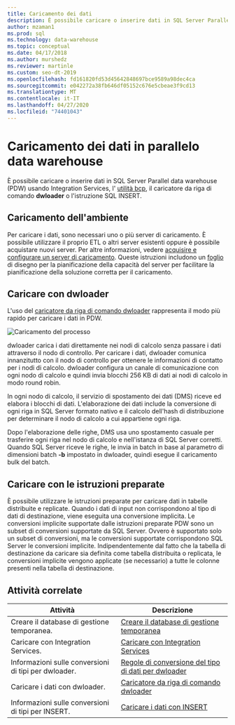 ```yaml
---
title: Caricamento dei dati
description: È possibile caricare o inserire dati in SQL Server Parallel data warehouse (PDW) usando Integration Services, l'utilità bcp, dwloader o l'istruzione SQL INSERT.
author: mzaman1
ms.prod: sql
ms.technology: data-warehouse
ms.topic: conceptual
ms.date: 04/17/2018
ms.author: murshedz
ms.reviewer: martinle
ms.custom: seo-dt-2019
ms.openlocfilehash: fd161820fd53d45642848697bce9589a98dec4ca
ms.sourcegitcommit: e042272a38fb646df05152c676e5cbeae3f9cd13
ms.translationtype: MT
ms.contentlocale: it-IT
ms.lasthandoff: 04/27/2020
ms.locfileid: "74401043"
---
```

# <a name="loading-data-into-parallel-data-warehouse"></a>Caricamento dei dati in parallelo data warehouse
È possibile caricare o inserire dati in SQL Server Parallel data warehouse (PDW) usando Integration Services, l' [utilità bcp](../tools/bcp-utility.md), il caricatore da riga di comando **dwloader** o l'istruzione SQL INSERT.  

## <a name="loading-environment"></a>Caricamento dell'ambiente  
Per caricare i dati, sono necessari uno o più server di caricamento. È possibile utilizzare il proprio ETL o altri server esistenti oppure è possibile acquistare nuovi server. Per altre informazioni, vedere [acquisire e configurare un server di caricamento](acquire-and-configure-loading-server.md). Queste istruzioni includono un [foglio](loading-server-capacity-planning-worksheet.md) di disegno per la pianificazione della capacità del server per facilitare la pianificazione della soluzione corretta per il caricamento.  
  
## <a name="load-with-dwloader"></a>Caricare con dwloader  
L'uso del [caricatore da riga di comando dwloader](dwloader.md) rappresenta il modo più rapido per caricare i dati in PDW.  
  
![Caricamento del processo](media/loading-process.png "Processo di caricamento")  
  
dwloader carica i dati direttamente nei nodi di calcolo senza passare i dati attraverso il nodo di controllo. Per caricare i dati, dwloader comunica innanzitutto con il nodo di controllo per ottenere le informazioni di contatto per i nodi di calcolo. dwloader configura un canale di comunicazione con ogni nodo di calcolo e quindi invia blocchi 256 KB di dati ai nodi di calcolo in modo round robin.  
  
In ogni nodo di calcolo, il servizio di spostamento dei dati (DMS) riceve ed elabora i blocchi di dati. L'elaborazione dei dati include la conversione di ogni riga in SQL Server formato nativo e il calcolo dell'hash di distribuzione per determinare il nodo di calcolo a cui appartiene ogni riga.  
  
Dopo l'elaborazione delle righe, DMS usa uno spostamento casuale per trasferire ogni riga nel nodo di calcolo e nell'istanza di SQL Server corretti. Quando SQL Server riceve le righe, le invia in batch in base al parametro di dimensioni batch **-b** impostato in dwloader, quindi esegue il caricamento bulk del batch.  

## <a name="load-with-prepared-statements"></a>Caricare con le istruzioni preparate

È possibile utilizzare le istruzioni preparate per caricare dati in tabelle distribuite e replicate. Quando i dati di input non corrispondono al tipo di dati di destinazione, viene eseguita una conversione implicita. Le conversioni implicite supportate dalle istruzioni preparate PDW sono un subset di conversioni supportate da SQL Server. Ovvero è supportato solo un subset di conversioni, ma le conversioni supportate corrispondono SQL Server le conversioni implicite. Indipendentemente dal fatto che la tabella di destinazione da caricare sia definita come tabella distribuita o replicata, le conversioni implicite vengono applicate (se necessario) a tutte le colonne presenti nella tabella di destinazione. 

<!-- MISSING LINK
For more information, see [Prepared statements](prepared-statements.md).
-->
  
## <a name="related-tasks"></a>Attività correlate  
  
|Attività|Descrizione|  
|--------|---------------|  
|Creare il database di gestione temporanea.|[Creare il database di gestione temporanea](staging-database.md)|  
|Caricare con Integration Services.|[Caricare con Integration Services](load-with-ssis.md)|  
|Informazioni sulle conversioni di tipi per dwloader.|[Regole di conversione del tipo di dati per dwloader](dwloader-data-type-conversion-rules.md)|  
|Caricare i dati con dwloader.|[Caricatore da riga di comando dwloader](dwloader.md)|  
|Informazioni sulle conversioni di tipi per INSERT.|[Caricare i dati con INSERT](load-with-insert.md)|  
 
<!-- MISSING LINKS
## See Also  
[Grant permissions to load data](grant-permissions-to-load-data.md)  
[Common metadata query examles](metadata-query-examples.md)  
  
-->
